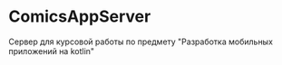 # ComicsAppServer
Сервер для курсовой работы по предмету "Разработка мобильных приложений на kotlin"
